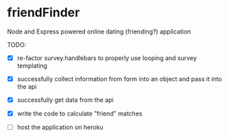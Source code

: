 # friendFinder
Node and Express powered online dating (friending?) application

TODO:

- [x] re-factor survey.handlebars to properly use looping and survey templating

<!-- - [ ] create .env and input it SQL creds to be used locally

  - [ ] .gitignore .env -->

- [x] successfully collect information from form into an object and pass it into the api

- [x] successfully get data from the api

- [x] write the code to calculate "friend" matches

- [ ] host the application on heroku

  <!-- - [ ] figure out how SQL server works on heroku -->

